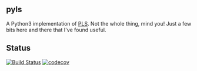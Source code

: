 pyls
----
A Python3 implementation of [PLS](https://www.rotman-baycrest.on.ca/index.php?section=84). Not the whole thing, mind you! Just a few bits here and there that I've found useful.

## Status
[![Build Status](https://travis-ci.org/rmarkello/pyls.svg?branch=master)](https://travis-ci.org/rmarkello/pyls)
[![codecov](https://codecov.io/gh/rmarkello/pyls/branch/master/graph/badge.svg)](https://codecov.io/gh/rmarkello/pyls)

